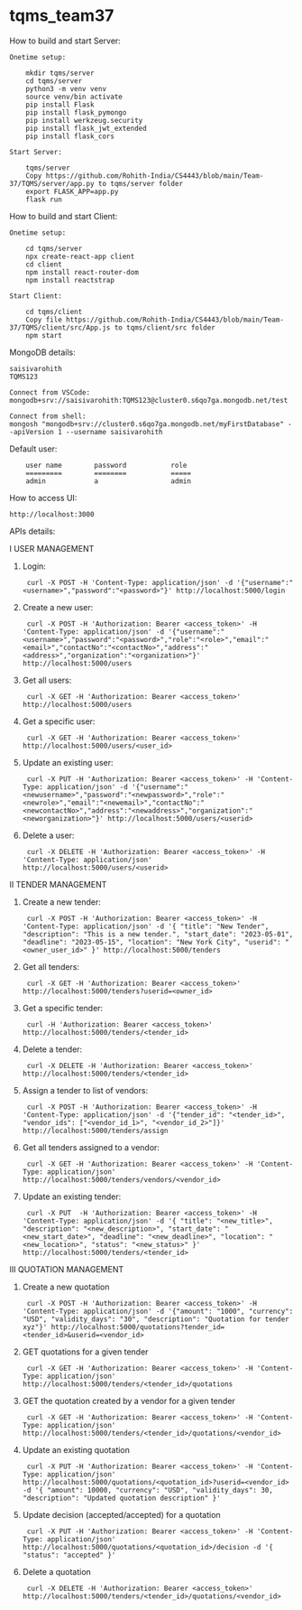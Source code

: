 # tqms_team37

How to build and start Server:

    Onetime setup:
    
        mkdir tqms/server
        cd tqms/server
        python3 -m venv venv
        source venv/bin activate
        pip install Flask
        pip install flask_pymongo
        pip install werkzeug.security
        pip install flask_jwt_extended
        pip install flask_cors

    Start Server:

        tqms/server
        Copy https://github.com/Rohith-India/CS4443/blob/main/Team-37/TQMS/server/app.py to tqms/server folder
        export FLASK_APP=app.py
        flask run

How to build and start Client:

    Onetime setup:

        cd tqms/server
        npx create-react-app client
        cd client
        npm install react-router-dom
        npm install reactstrap

    Start Client:
    
        cd tqms/client
        Copy file https://github.com/Rohith-India/CS4443/blob/main/Team-37/TQMS/client/src/App.js to tqms/client/src folder
        npm start

MongoDB details:

    saisivarohith
    TQMS123

    Connect from VSCode:
    mongodb+srv://saisivarohith:TQMS123@cluster0.s6qo7ga.mongodb.net/test

    Connect from shell:
    mongosh "mongodb+srv://cluster0.s6qo7ga.mongodb.net/myFirstDatabase" --apiVersion 1 --username saisivarohith

Default user:

        user name        password           role
        =========        ========           =====
        admin            a                  admin

How to access UI:

    http://localhost:3000


APIs details:

I USER MANAGEMENT

1. Login:

        curl -X POST -H 'Content-Type: application/json' -d '{"username":"<username>","password":"<password>"}' http://localhost:5000/login

2. Create a new user:

        curl -X POST -H 'Authorization: Bearer <access_token>' -H 'Content-Type: application/json' -d '{"username":"<username>","password":"<password>","role":"<role>","email":"<email>","contactNo":"<contactNo>","address":"<address>","organization":"<organization>"}' http://localhost:5000/users


3. Get all users:

        curl -X GET -H 'Authorization: Bearer <access_token>' http://localhost:5000/users

4. Get a specific user:

        curl -X GET -H 'Authorization: Bearer <access_token>' http://localhost:5000/users/<user_id>

5. Update an existing user:

        curl -X PUT -H 'Authorization: Bearer <access_token>' -H 'Content-Type: application/json' -d '{"username":"<newusername>","password":"<newpassword>","role":"<newrole>","email":"<newemail>","contactNo":"<newcontactNo>","address":"<newaddress>","organization":"<neworganization>"}' http://localhost:5000/users/<userid>

6. Delete a user:

        curl -X DELETE -H 'Authorization: Bearer <access_token>' -H 'Content-Type: application/json' http://localhost:5000/users/<userid>


II TENDER MANAGEMENT

1. Create a new tender:

        curl -X POST -H 'Authorization: Bearer <access_token>' -H 'Content-Type: application/json' -d '{ "title": "New Tender", "description": "This is a new tender.", "start_date": "2023-05-01", "deadline": "2023-05-15", "location": "New York City", "userid": "<owner_user_id>" }' http://localhost:5000/tenders


2. Get all tenders:

        curl -X GET -H 'Authorization: Bearer <access_token>' http://localhost:5000/tenders?userid=<owner_id>

3. Get a specific tender:

        curl -H 'Authorization: Bearer <access_token>' http://localhost:5000/tenders/<tender_id>

4. Delete a tender:

        curl -X DELETE -H 'Authorization: Bearer <access_token>' http://localhost:5000/tenders/<tender_id> 

5. Assign a tender to list of vendors:

        curl -X POST -H 'Authorization: Bearer <access_token>' -H 'Content-Type: application/json' -d '{"tender_id": "<tender_id>", "vendor_ids": ["<vendor_id_1>", "<vendor_id_2>"]}' http://localhost:5000/tenders/assign


6. Get all tenders assigned to a vendor:

        curl -X GET -H 'Authorization: Bearer <access_token>' -H 'Content-Type: application/json' http://localhost:5000/tenders/vendors/<vendor_id>

7. Update an existing tender:

        curl -X PUT  -H 'Authorization: Bearer <access_token>' -H 'Content-Type: application/json' -d '{ "title": "<new_title>", "description": "<new_description>", "start_date": "<new_start_date>", "deadline": "<new_deadline>", "location": "<new_location>", "status": "<new_status>" }' http://localhost:5000/tenders/<tender_id>


III QUOTATION MANAGEMENT


1. Create a new quotation

        curl -X POST -H 'Authorization: Bearer <access_token>' -H 'Content-Type: application/json' -d '{"amount": "1000", "currency": "USD", "validity_days": "30", "description": "Quotation for tender xyz"}' http://localhost:5000/quotations?tender_id=<tender_id>&userid=<vendor_id>

2. GET quotations for a given tender

        curl -X GET -H 'Authorization: Bearer <access_token>' -H 'Content-Type: application/json' http://localhost:5000/tenders/<tender_id>/quotations

3. GET the quotation created by a vendor for a given tender

        curl -X GET -H 'Authorization: Bearer <access_token>' -H 'Content-Type: application/json' http://localhost:5000/tenders/<tender_id>/quotations/<vendor_id>

4. Update an existing quotation

        curl -X PUT -H 'Authorization: Bearer <access_token>' -H 'Content-Type: application/json' http://localhost:5000/quotations/<quotation_id>?userid=<vendor_id> -d '{ "amount": 10000, "currency": "USD", "validity_days": 30, "description": "Updated quotation description" }'

5. Update decision (accepted/accepted) for a quotation

        curl -X PUT -H 'Authorization: Bearer <access_token>' -H 'Content-Type: application/json' http://localhost:5000/quotations/<quotation_id>/decision -d '{ "status": "accepted" }'

6. Delete a quotation

        curl -X DELETE -H 'Authorization: Bearer <access_token>' http://localhost:5000/tenders/<tender_id>/quotations/<vendor_id>
